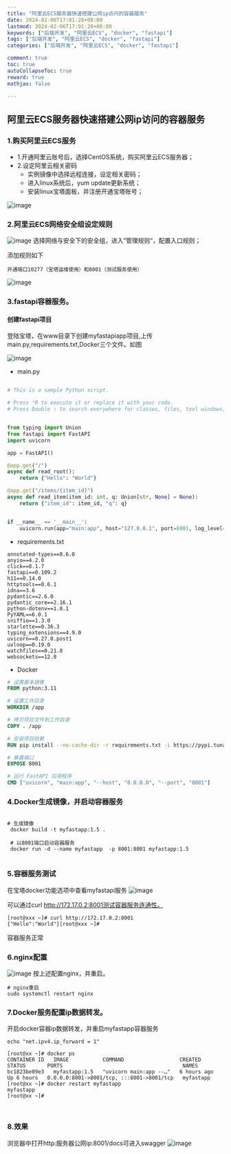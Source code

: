 ```yaml
---
title: "阿里云ECS服务器快速搭建公网ip访问的容器服务"
date: 2024-02-06T17:01:28+08:00
lastmod: 2024-02-06T17:01:28+08:00
keywords: ["后端开发", "阿里云ECS", "docker", "fastapi"]
tags: ["后端开发", "阿里云ECS", "docker", "fastapi"]
categories: ["后端开发", "阿里云ECS", "docker", "fastapi"]

comment: true
toc: true
autoCollapseToc: true
reward: true
mathjax: false

---
```


<!--more-->

## 阿里云ECS服务器快速搭建公网ip访问的容器服务


### 1.购买阿里云ECS服务
* 1.开通阿里云账号后，选择CentOS系统，购买阿里云ECS服务器；
* 2.设定阿里云相关密码
  * 实例镜像中选择远程连接，设定相关密码；
  * 进入linux系统后，yum update更新系统；
  * 安装linux宝塔面板，并注册开通宝塔账号；
  


![image](阿里云ECS服务器快速搭建公网ip访问的容器服务/ali_ecs_server.jpg)


### 2.阿里云ECS网络安全组设定规则

![image](阿里云ECS服务器快速搭建公网ip访问的容器服务/ali_ecs_server_config_list.jpg)
选择网络与安全下的安全组，进入”管理规则“，配置入口规则；

添加规则如下

    开通端口10277（宝塔运维使用）和8001（测试服务使用）

![image](阿里云ECS服务器快速搭建公网ip访问的容器服务/ali_ecs_server_config.jpg)

### 3.fastapi容器服务。

#### 创建fastapi项目
登陆宝塔，在www目录下创建myfastapiapp项目,上传main.py,requirements.txt,Docker三个文件。如图

![image](阿里云ECS服务器快速搭建公网ip访问的容器服务/fastapiapp_docker_service.jpg)

* main.py

```python

# This is a sample Python script.

# Press ⌃R to execute it or replace it with your code.
# Press Double ⇧ to search everywhere for classes, files, tool windows, actions, and settings.


from typing import Union
from fastapi import FastAPI
import uvicorn

app = FastAPI()

@app.get("/")
async def read_root():
    return {"Hello": "World"}

@app.get("/items/{item_id}")
async def read_item(item_id: int, q: Union[str, None] = None):
    return {"item_id": item_id, "q": q}


if __name__ == '__main__':
    uvicorn.run(app="main:app", host="127.0.0.1", port=8001, log_level="debug", reload=True)


```

* requirements.txt

```text
annotated-types==0.6.0
anyio==4.2.0
click==8.1.7
fastapi==0.109.2
h11==0.14.0
httptools==0.6.1
idna==3.6
pydantic==2.6.0
pydantic_core==2.16.1
python-dotenv==1.0.1
PyYAML==6.0.1
sniffio==1.3.0
starlette==0.36.3
typing_extensions==4.9.0
uvicorn==0.27.0.post1
uvloop==0.19.0
watchfiles==0.21.0
websockets==12.0

```

* Docker

```dockerfile
# 设置基本镜像
FROM python:3.11

# 设置工作目录
WORKDIR /app

# 拷贝项目文件到工作目录
COPY . /app

# 安装项目依赖
RUN pip install --no-cache-dir -r requirements.txt -i https://pypi.tuna.tsinghua.edu.cn/simple/

# 暴露端口
EXPOSE 8001

# 运行 FastAPI 应用程序
CMD ["uvicorn", "main:app", "--host", "0.0.0.0", "--port", "8001"]

```

### 4.Docker生成镜像，并启动容器服务

```shell

# 生成镜像
 docker build -t myfastapp:1.5 . 
 
 # 以8001端口启动容器服务
 docker run -d --name myfastapp  -p 8001:8001 myfastapp:1.5
 
```

### 5.容器服务测试
在宝塔docker功能选项中查看myfastapi服务
![image](阿里云ECS服务器快速搭建公网ip访问的容器服务/fastapi_docker_service_test.jpg)

可以通过curl http://172.17.0.2:8001测试容器服务连通性。

```shell
[root@xxx ~]# curl http://172.17.0.2:8001
{"Hello":"World"}[root@xxx ~]#

```

容器服务正常

### 6.nginx配置

![image](阿里云ECS服务器快速搭建公网ip访问的容器服务/fastapi_nginx.jpg)
按上述配置nginx，并重启。
```shell
# nginx重启
sudo systemctl restart nginx
```

### 7.Docker服务配置ip数据转发。

开启docker容器ip数据转发，并重启myfastapp容器服务

```shell
echo "net.ipv4.ip_forward = 1" 

[root@xx ~]# docker ps
CONTAINER ID   IMAGE           COMMAND                  CREATED       STATUS       PORTS                                       NAMES
bc1823be09e3   myfastapp:1.5   "uvicorn main:app --…"   6 hours ago   Up 6 hours   0.0.0.0:8001->8001/tcp, :::8001->8001/tcp   myfastapp
[root@xx ~]# docker restart myfastapp 
myfastapp
[root@xx ~]# 



```



### 8.效果
浏览器中打开http:服务器公网ip:8001/docs可进入swagger
![image](阿里云ECS服务器快速搭建公网ip访问的容器服务/fastapi_test_result.jpg)

